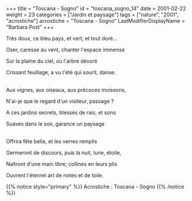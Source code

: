 +++
title = "Toscana - Sogno"
id = "toscana_sogno_14"
date = 2001-02-22
weight = 23
categories = ["Jardin et paysage"]
tags = ["nature", "2001", "acrostiche"]
acrostiche = "Toscana - Sogno"
LastModifierDisplayName = "Barbara Post"
+++

Très doux, ce bleu pays, et vert, et tout doré...

Oser, caresse au vent, chanter l'espace immense

Sur la plaine du ciel, où l'arbre dévoré

Crissant feuillage, a vu l'été qui sourit, danse.

 \
Aux vignes, aux oiseaux, aux précoces moissons,

N'ai-je que le regard d'un visiteur, passage ?

A ces jardins secrets, blessés de rais, et sons

Suaves dans le soir, garance un paysage

 \
Offrira fête belle, et les verres remplis

Germeront de discours, puis la nuit, lune, étoile,

Naîtront d'une main libre; collines en leurs plis

Ouvrent l'éternel art de notes et de toile.

{{% notice style="primary" %}}
Acrostiche : Toscana - Sogno
{{% /notice %}}
